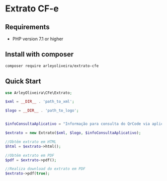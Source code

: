 # Extrato CF-e

## Requirements
* PHP version 7.1 or higher


## Install with composer

```bash
composer require arleyoliveira/extrato-cfe
```


## Quick Start

```php
use ArleyOliveira\CFe\Extrato;

$xml = __DIR__ . 'path_to_xml';

$logo = __DIR__ . 'path_to_logo';


$infoConsultaAplicativo = "Informação para consulta do QrCode via aplicativo utilizado no estado";

$extrato = new Extrato($xml, $logo, $infoConsultaAplicativo);

//Obtêm extrato em HTML
$html = $extrato->html();

//Obtêm extrato em PDF 
$pdf = $extrato->pdf();

//Realiza download do extrato em PDF
$extrato->pdf(true);


```